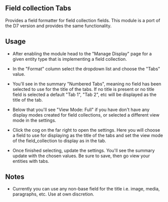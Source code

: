 
Field collection Tabs
-----------------
Provides a field formatter for field collection fields. This module is a port of the D7 version and provides the same functionality.

 Usage
 ------
 
  * After enabling the module head to the "Manage Display" page for a given entity type
   that is implementing a field collection.
    
  * In the "Format" column select the dropdown list and choose the "Tabs" value.
   
  * You'll see in the summary "Numbered Tabs", meaning no field has been selected
  to use for the title of the tabs. If no title is present or no title field is selected
  a default "Tab 1", "Tab 2", etc will be displayed as the title of the tab.
   
  * Below that you'll see "View Mode: Full" if you have don't have any display modes
   created for field collections, or selected a different view mode in the settings.  
    
  * Click the cog on the far right to open the settings. Here you will choose a field to use
  for displaying as the title of the tabs and set the view mode of the field_collection
  to display as in the tab.
  
  * Once finished selecting, update the settings. You'll see the summary update with the chosen values.
  Be sure to save, then go view your entities with tabs.
   

Notes
-------------

  * Currently you can use any non-base field for the title i.e. image, media, paragraphs, etc. 
   Use at own discretion.
